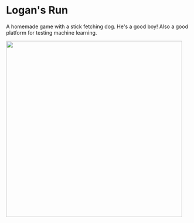# Logan's Run
A homemade game with a stick fetching dog. He's a good boy! Also a good platform for testing machine learning. 

<img align="left" src="media/logan_running.gif" height=480px>

